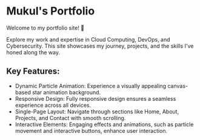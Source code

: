 # Mukul's Portfolio

Welcome to my portfolio site! 🌟

Explore my work and expertise in Cloud Computing, DevOps, and Cybersecurity. This site showcases my journey, projects, and the skills I've honed along the way.

## Key Features:

- Dynamic Particle Animation: Experience a visually appealing canvas-based star animation background.
- Responsive Design: Fully responsive design ensures a seamless experience across all devices.
- Single-Page Layout: Navigate through sections like Home, About, Projects, and Contact with smooth scrolling.
- Interactive Elements: Engaging effects and animations, such as particle movement and interactive buttons, enhance user interaction.
